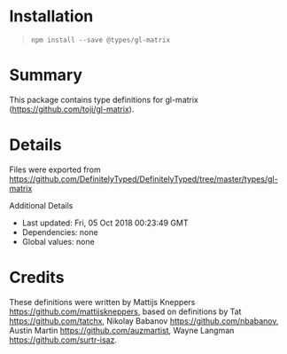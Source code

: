 # Installation
> `npm install --save @types/gl-matrix`

# Summary
This package contains type definitions for gl-matrix (https://github.com/toji/gl-matrix).

# Details
Files were exported from https://github.com/DefinitelyTyped/DefinitelyTyped/tree/master/types/gl-matrix

Additional Details
 * Last updated: Fri, 05 Oct 2018 00:23:49 GMT
 * Dependencies: none
 * Global values: none

# Credits
These definitions were written by Mattijs Kneppers <https://github.com/mattijskneppers>, based on definitions by Tat <https://github.com/tatchx>, Nikolay Babanov <https://github.com/nbabanov>, Austin Martin <https://github.com/auzmartist>, Wayne Langman <https://github.com/surtr-isaz>.
